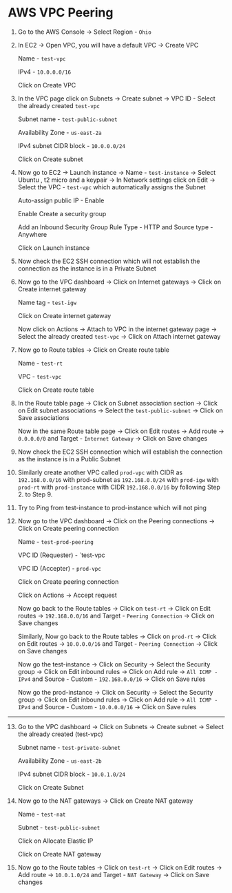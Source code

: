 # AWS VPC Peering
  
1. Go to the AWS Console -> Select Region - `Ohio `
  
 
2. In EC2 -> Open VPC, you will have a default VPC -> Create VPC   

    Name - `test-vpc`
    
    IPv4 - `10.0.0.0/16`
    
    Click on Create VPC


3. In the VPC page click on Subnets -> Create subnet -> VPC ID - Select the already created `test-vpc`

    Subnet name - `test-public-subnet`
    
    Availability Zone - `us-east-2a`
    
    IPv4 subnet CIDR block - `10.0.0.0/24`
    
    Click on Create subnet
    

4. Now go to EC2 -> Launch instance -> Name - `test-instance` -> Select Ubuntu , t2 micro and a keypair -> In Network settings click on Edit -> Select the VPC - `test-vpc` which automatically assigns the Subnet 

    Auto-assign public IP - Enable 
    
    Enable Create a security group 
    
    Add an Inbound Security Group Rule Type - HTTP and Source type - Anywhere 
    
    Click on Launch instance


5. Now check the EC2 SSH connection which will not establish the connection as the instance is in a Private Subnet  


6. Now go to the VPC dashboard -> Click on Internet gateways -> Click on Create internet gateway

    Name tag - `test-igw`
    
    Click on Create internet gateway
    
    Now click on Actions -> Attach to VPC in the internet gateway page -> Select the already created `test-vpc` -> Click on Attach internet gateway 
    

7. Now go to Route tables -> Click on Create route table 

    Name - `test-rt`
    
    VPC  - `test-vpc`
    
    Click on Create route table


8.  In the Route table page -> Click on Subnet association section -> Click on Edit subnet associations -> Select the `test-public-subnet` -> Click on Save associations

    Now in the same Route table page -> Click on Edit routes -> Add route -> `0.0.0.0/0` and Target - `Internet Gateway` -> Click on Save changes


9. Now check the EC2 SSH connection which will establish the connection as the instance is in a Public Subnet   


10. Similarly create another VPC called `prod-vpc` with CIDR as `192.168.0.0/16` with prod-subnet as `192.168.0.0/24` with `prod-igw` with `prod-rt` with `prod-instance` with CIDR `192.168.0.0/16` by following Step 2. to Step 9.


11. Try to Ping from test-instance to prod-instance which will not ping


12. Now go to the VPC dashboard -> Click on the Peering connections -> Click on Create peering connection 
  
    Name - `test-prod-peering`
    
    VPC ID (Requester) - `test-vpc
    
    VPC ID (Accepter) - `prod-vpc`
    
    Click on Create peering connection
    
    Click on Actions -> Accept request

    Now go back to the Route tables -> Click on `test-rt` -> Click on Edit routes -> `192.168.0.0/16` and Target - `Peering Connection` -> Click on Save changes
    
    Similarly, Now go back to the Route tables -> Click on `prod-rt` -> Click on Edit routes -> `10.0.0.0/16` and Target - `Peering Connection` -> Click on Save changes
    
    Now go the test-instance -> Click on Security -> Select the Security group -> Click on Edit inbound rules -> Click on Add rule -> `All ICMP - IPv4` and Source - Custom - `192.168.0.0/16` -> Click on Save rules 
    
    Now go the prod-instance -> Click on Security -> Select the Security group -> Click on Edit inbound rules -> Click on Add rule -> `All ICMP - IPv4` and Source - Custom - `10.0.0.0/16` -> Click on Save rules 

-----

13. Go to the VPC dashboard -> Click on Subnets -> Create subnet -> Select the already created (test-vpc)

    Subnet name - `test-private-subnet`
    
    Availability Zone - `us-east-2b`
    
    IPv4 subnet CIDR block - `10.0.1.0/24`
    
    Click on Create Subnet


14. Now go to the NAT gateways -> Click on Create NAT gateway  

    Name - `test-nat`
    
    Subnet - `test-public-subnet`
    
    Click on Allocate Elastic IP 
    
    Click on Create NAT gateway


15. Now go to the Route tables -> Click on `test-rt` -> Click on Edit routes -> Add route -> `10.0.1.0/24` and Target - `NAT Gateway` -> Click on Save changes


